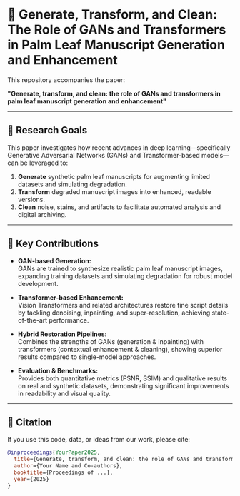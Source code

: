 # 📜 Generate, Transform, and Clean: The Role of GANs and Transformers in Palm Leaf Manuscript Generation and Enhancement

This repository accompanies the paper:

**"Generate, transform, and clean: the role of GANs and transformers in palm leaf manuscript generation and enhancement"**

---


## 🎯 Research Goals

This paper investigates how recent advances in deep learning—specifically Generative Adversarial Networks (GANs) and Transformer-based models—can be leveraged to:

1. **Generate** synthetic palm leaf manuscripts for augmenting limited datasets and simulating degradation.  
2. **Transform** degraded manuscript images into enhanced, readable versions.  
3. **Clean** noise, stains, and artifacts to facilitate automated analysis and digital archiving.  

---

## 🔑 Key Contributions

- **GAN-based Generation:**  
  GANs are trained to synthesize realistic palm leaf manuscript images, expanding training datasets and simulating degradation for robust model development.

- **Transformer-based Enhancement:**  
  Vision Transformers and related architectures restore fine script details by tackling denoising, inpainting, and super-resolution, achieving state-of-the-art performance.

- **Hybrid Restoration Pipelines:**  
  Combines the strengths of GANs (generation & inpainting) with transformers (contextual enhancement & cleaning), showing superior results compared to single-model approaches.

- **Evaluation & Benchmarks:**  
  Provides both quantitative metrics (PSNR, SSIM) and qualitative results on real and synthetic datasets, demonstrating significant improvements in readability and visual quality.

---



## 📖 Citation

If you use this code, data, or ideas from our work, please cite:

```bibtex
@inproceedings{YourPaper2025,
  title={Generate, transform, and clean: the role of GANs and transformers in palm leaf manuscript generation and enhancement},
  author={Your Name and Co-authors},
  booktitle={Proceedings of ...},
  year={2025}
}
